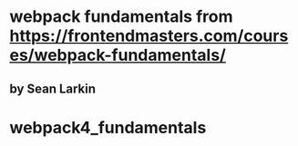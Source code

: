 # webpack fundamentals from <https://frontendmasters.com/courses/webpack-fundamentals/>
## by  Sean Larkin 







# webpack4_fundamentals
